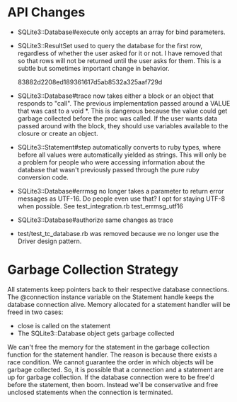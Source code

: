 # API Changes

* SQLite3::Database#execute only accepts an array for bind parameters.

* SQLite3::ResultSet used to query the database for the first row, regardless
  of whether the user asked for it or not.  I have removed that so that rows
  will not be returned until the user asks for them.  This is a subtle but
  sometimes important change in behavior.

  83882d2208ed189361617d5ab8532a325aaf729d

* SQLite3::Database#trace now takes either a block or an object that responds
  to "call".  The previous implementation passed around a VALUE that was cast
  to a void *.  This is dangerous because the value could get garbage collected
  before the proc was called.  If the user wants data passed around with the
  block, they should use variables available to the closure or create an
  object.

* SQLite3::Statement#step automatically converts to ruby types, where before
  all values were automatically yielded as strings.  This will only be a
  problem for people who were accessing information about the database that
  wasn't previously passed through the pure ruby conversion code.

* SQLite3::Database#errmsg no longer takes a parameter to return error
  messages as UTF-16.  Do people even use that?  I opt for staying UTF-8 when
  possible.  See test_integration.rb test_errmsg_utf16

* SQLite3::Database#authorize same changes as trace

* test/test_tc_database.rb was removed because we no longer use the Driver
  design pattern.

# Garbage Collection Strategy

All statements keep pointers back to their respective database connections.
The @connection instance variable on the Statement handle keeps the database
connection alive.  Memory allocated for a statement handler will be freed in
two cases:

* close is called on the statement
* The SQLite3::Database object gets garbage collected

We can't free the memory for the statement in the garbage collection function
for the statement handler.  The reason is because there exists a race
condition.  We cannot guarantee the order in which objects will be garbage
collected.  So, it is possible that a connection and a statement are up for
garbage collection.  If the database connection were to be free'd before the
statement, then boom.  Instead we'll be conservative and free unclosed
statements when the connection is terminated.
